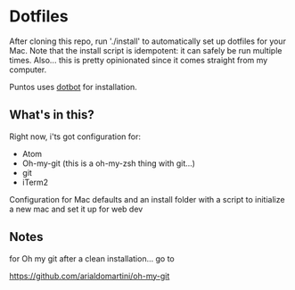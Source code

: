 # Dotfiles

After cloning this repo, run './install' to automatically set up dotfiles for your Mac. Note that the install script is idempotent: it can safely be run multiple times. Also... this is pretty opinionated since it comes straight from my computer.

Puntos uses [dotbot](https://github.com/anishathalye/dotbot) for installation.

## What's in this?

Right now, i'ts got configuration for:
- Atom
- Oh-my-git (this is a oh-my-zsh thing with git...)
- git
- iTerm2

Configuration for Mac defaults and an install folder with a script to initialize a new mac and set it up for web dev


## Notes

for Oh my git after a clean installation... go to

https://github.com/arialdomartini/oh-my-git
